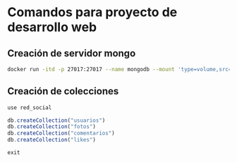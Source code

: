 # Comandos para proyecto de desarrollo web
## Creación de servidor mongo
```bash
docker run -itd -p 27017:27017 --name mongodb --mount 'type=volume,src=mongodb,dst=/data/db' mongo
```

## Creación de colecciones
```js
use red_social

db.createCollection("usuarios")
db.createCollection("fotos")
db.createCollection("comentarios")
db.createCollection("likes")

exit
```